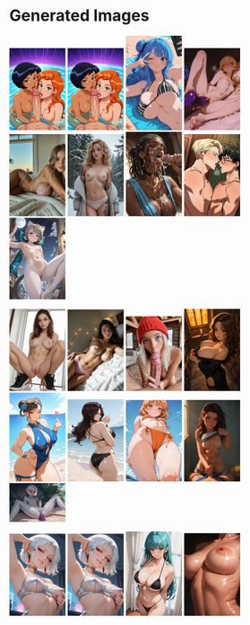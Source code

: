 # Generated Images



<img src="2025_09_30_01_thumb.webp" width="100"/> <img src="2025_09_30_02_thumb.webp" width="100"/> <img src="2025_09_30_03_thumb.webp" width="100"/> <img src="2025_09_30_04_thumb.webp" width="100"/> <img src="2025_09_30_05_thumb.webp" width="100"/> <img src="2025_09_30_06_thumb.webp" width="100"/> <img src="2025_09_30_07_thumb.webp" width="100"/> <img src="2025_09_30_08_thumb.webp" width="100"/> <img src="2025_09_30_09_thumb.webp" width="100"/>

<img src="2025_09_30_10_thumb.webp" width="100"/> <img src="2025_09_30_11_thumb.webp" width="100"/> <img src="2025_09_30_12_thumb.webp" width="100"/> <img src="2025_09_30_13_thumb.webp" width="100"/> <img src="2025_09_30_14_thumb.webp" width="100"/> <img src="2025_09_30_15_thumb.webp" width="100"/> <img src="2025_09_30_16_thumb.webp" width="100"/> <img src="2025_09_30_17_thumb.webp" width="100"/> <img src="2025_09_30_18_thumb.webp" width="100"/>

<img src="2025_09_30_19_thumb.webp" width="100"/> <img src="2025_09_30_20_thumb.webp" width="100"/> <img src="2025_09_30_21_thumb.webp" width="100"/> <img src="2025_09_30_22_thumb.webp" width="100"/>